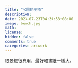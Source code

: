 ```yaml
---
title: "公園的座椅"
description: 
date: 2023-07-23T04:39:53+08:00
image: bench.jpg 
math: 
license: 
hidden: false
comments: true
categories: artwork
---
```

取景框很有用，最好和畫紙一樣大。
